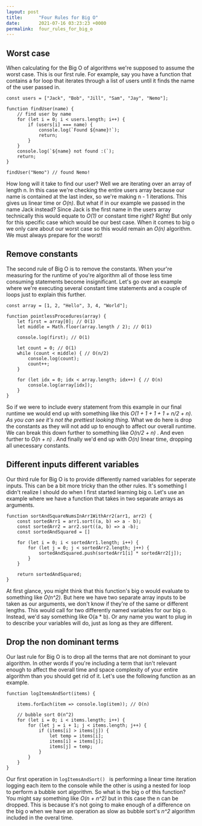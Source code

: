 ```yaml
---
layout: post
title:      "Four Rules for Big O"
date:       2021-07-16 03:23:23 +0000
permalink:  four_rules_for_big_o
---
```



## Worst case
When calculating for the Big O of algorithms we're supposed to assume the worst case. This is our first rule. For example, say you have a function that contains a for loop that iterates through a list of users until it finds the name of the user passed in.
```
const users = ["Jack", "Bob", "Jill", "Sam", "Jay", "Nemo"];

function findUser(name) {
    // find user by name
    for (let i = 0; i < users.length; i++) {
        if (users[i] === name) {
            console.log(`Found ${name}!`);
            return;
        }
    }
    console.log(`${name} not found :(`);
    return;
}

findUser("Nemo") // found Nemo!
```
How long will it take to find our user? Well we are iterating over an array of length n. In this case we're checking the entire users array because our name is contained at the last index, so we're making n - 1 iterations. This gives us linear time or *O(n)*. But what if in our example we passed in the name Jack instead? Since Jack is the first name in the users array technically this would equate to *O(1)* or constant time right? Right! But only for this specific case which would be our best case. When it comes to big o we only care about our worst case so this would remain an *O(n)* algorithm. We must always prepare for the worst!  

## Remove constants
The second rule of Big O is to remove the constants. When your're measuring for the runtime of you're algorithm all of those less time consuming statements become insignificant. Let's go over an example where we're executing several constant time statements and a couple of loops just to explain this further.
```
const array = [1, 2, "Hello", 3, 4, "World"];

function pointlessProcedures(array) {
    let first = array[0]; // O(1)
    let middle = Math.floor(array.length / 2); // O(1)
    
    console.log(first); // O(1)
    
    let count = 0; // O(1)
    while (count < middle) { // O(n/2)
        console.log(count);
        count++;
    }

    for (let idx = 0; idx < array.length; idx++) { // O(n)
        console.log(array[idx]);
    }
}
```
So if we were to include every statement from this example in our final runtime we would end up with something like this *O(1 + 1 + 1 + 1 + n/2 + n)*. *As you can see it's not the prettiest looking thing*. What we do here is drop the constants as they will not add up to enough to affect our overall runtime. We can break this down further to something like *O(n/2 + n)* . And even further to *O(n + n)* . And finally we'd end up with *O(n)* linear time, dropping all unecessary constants.
## Different inputs different variables
Our third rule for Big O is to provide differently named variables for seperate inputs. This can be a bit more tricky than the other rules. It's something I didn't realize I should do when I first started learning big o. Let's use an example where we have a function that takes in two separate arrays as arguments.
```
function sortAndSquareNumsInArr1WithArr2(arr1, arr2) {
    const sortedArr1 = arr1.sort((a, b) => a - b);
    const sortedArr2 = arr2.sort((a, b) => a -b);
    const sortedAndSquared = []
		
    for (let i = 0; i < sortedArr1.length; i++) {
        for (let j = 0; j < sortedArr2.length; j++) {
            sortedAndSquared.push(sortedArr1[i] * sortedArr2[j]);
        }
    }
    
    return sortedAndSquared;
}
```
At first glance, you might think that this function's big o would evaluate to something like *O(n^2)*. But here we have two separate array inputs to be taken as our arguments, we don't know if they're of the same or different lengths. This would call for two differently named variables for our big o. Instead, we'd say something like O(a * b). Or any name you want to plug in to describe your variables will do, just as long as they are different.
## Drop the non dominant terms
Our last rule for Big O is to drop all the terms that are not dominant to your algorithm. In other words if you're including a term that isn't relevant enough to affect the overall time and space complexity of your entire algorithm than you should get rid of it. Let's use the following function as an example.
```
function logItemsAndSort(items) {
    
    items.forEach(item => console.log(item)); // O(n)
    
    // bubble sort O(n^2)
    for (let i = 0; i < items.length; i++) {
        for (let j = i + 1; j < items.length; j++) {
            if (items[i] > items[j]) {
                let temp = items[i];
                items[i] = items[j];
                items[j] = temp;
            }
        }
    }
}
```
Our first operation in `logItemsAndSort() ` is performing a linear time iteration logging each item to the console while the other is using a nested for loop to perform a bubble sort algorithm. So what is the big o of this function? You might say something like *O(n + n^2)* but in this case the n can be dropped. This is because it's not going to make enough of a difference on the big o when we have an operation as slow as bubble sort's *n^2* algorithm included in the overal time.
